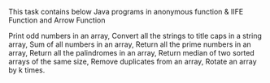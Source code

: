 This task contains below Java programs in anonymous function & IIFE Function and Arrow Function

Print odd numbers in an array,
Convert all the strings to title caps in a string array,
Sum of all numbers in an array,
Return all the prime numbers in an array,
Return all the palindromes in an array,
Return median of two sorted arrays of the same size,
Remove duplicates from an array,
Rotate an array by k times.
